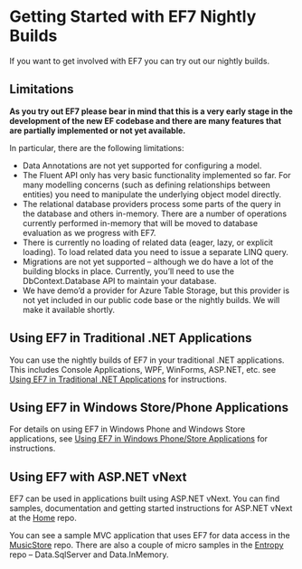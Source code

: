 # Getting Started with EF7 Nightly Builds
If you want to get involved with EF7 you can try out our nightly builds. 

## Limitations

**As you try out EF7 please bear in mind that this is a very early stage in the development of the new EF codebase and there are many features that are partially implemented or not yet available.**

In particular, there are the following limitations:

* Data Annotations are not yet supported for configuring a model.
* The Fluent API only has very basic functionality implemented so far. For many modelling concerns (such as defining relationships between entities) you need to manipulate the underlying object model directly.
* The relational database providers process some parts of the query in the database and others in-memory. There are a number of operations currently performed in-memory that will be moved to database evaluation as we progress with EF7.
* There is currently no loading of related data (eager, lazy, or explicit loading). To load related data you need to issue a separate LINQ query.
* Migrations are not yet supported – although we do have a lot of the building blocks in place. Currently, you’ll need to use the DbContext.Database API to maintain your database.
* We have demo’d a provider for Azure Table Storage, but this provider is not yet included in our public code base or the nightly builds. We will make it available shortly.

## Using EF7 in Traditional .NET Applications

You can use the nightly builds of EF7 in your traditional .NET applications. This includes Console Applications, WPF, WinForms, ASP.NET, etc. see [Using EF7 in Traditional .NET Applications](https://github.com/aspnet/EntityFramework/wiki/Using-EF7-in-Traditional-.NET-Applications) for instructions.

## Using EF7 in Windows Store/Phone Applications

For details on using EF7 in Windows Phone and Windows Store applications, see [Using EF7 in Windows Phone/Store Applications](https://github.com/aspnet/EntityFramework/wiki/Using-EF7-in-Windows-Phone-&-Store-Applications) for instructions.

## Using EF7 with ASP.NET vNext
EF7 can be used in applications built using ASP.NET vNext. You can find samples, documentation and getting started instructions for ASP.NET vNext at the [Home](https://github.com/aspnet/Home) repo. 

You can see a sample MVC application that uses EF7 for data access in the [MusicStore](https://github.com/aspnet/MusicStore) repo. There are also a couple of micro samples in the [Entropy](https://github.com/aspnet/Entropy) repo – Data.SqlServer and Data.InMemory.